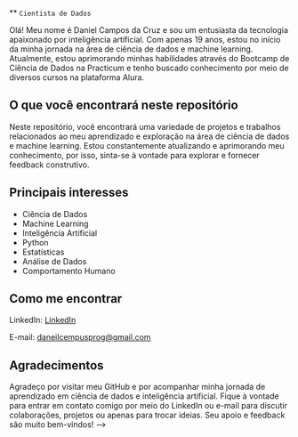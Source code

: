 ** `Cientista de Dados`

Olá! Meu nome é Daniel Campos da Cruz e sou um entusiasta da tecnologia apaixonado por inteligência artificial. Com apenas 19 anos, estou no início da minha jornada na área de ciência de dados e machine learning. Atualmente, estou aprimorando minhas habilidades através do Bootcamp de Ciência de Dados na Practicum e tenho buscado conhecimento por meio de diversos cursos na plataforma Alura.

## O que você encontrará neste repositório

Neste repositório, você encontrará uma variedade de projetos e trabalhos relacionados ao meu aprendizado e exploração na área de ciência de dados e machine learning. Estou constantemente atualizando e aprimorando meu conhecimento, por isso, sinta-se à vontade para explorar e fornecer feedback construtivo.

## Principais interesses

- Ciência de Dados
- Machine Learning
- Inteligência Artificial
- Python
- Estatísticas
- Análise de Dados
- Comportamento Humano

## Como me encontrar

LinkedIn: [LinkedIn](https://www.linkedin.com/in/daniel-campos-b39881278/)

E-mail: daneilcempusprog@gmail.com

## Agradecimentos

Agradeço por visitar meu GitHub e por acompanhar minha jornada de aprendizado em ciência de dados e inteligência artificial. Fique à vontade para entrar em contato comigo por meio do LinkedIn ou e-mail para discutir colaborações, projetos ou apenas para trocar ideias. Seu apoio e feedback são muito bem-vindos!
-->
